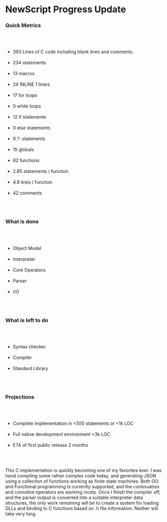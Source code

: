 NewScript Progress Update
=========================

<h3>Quick Metrics</h3><br /><ul><br /><li>393 Lines of C code including blank lines and comments.</li><br /><li>234 statements</li><br /><li>13 macros</li><br /><li>24 INLINE 1 liners</li><br /><li>17 for loops</li><br /><li>0 while loops</li><br /><li>12 if statements</li><br /><li>0 else statements</li><br /><li>9  ?: statements</li><br /><li>15 globals</li><br /><li>82 functions</li><br /><li>2.85 statements / function</li><br /><li>4.8 lines / function</li><br /><li>42 comments</li><br /></ul><br /><h3>What is done</h3><br /><ul><br /><li>Object Model</li><br /><li>Interpreter</li><br /><li>Core Operators</li><br /><li>Parser</li><br /><li>I/O</li><br /></ul><br /><h3>What is left to do</h3><br /><ul><br /><li>Syntax checker</li><br /><li>Compiler</li><br /><li>Standard Library</li><br /></ul><br /><h3>Projections</h3><br /><ul><br /><li>Complete implementation in <500 statements or <1k LOC</li><br /><li>Full native development environment <3k LOC</li><br /><li>ETA of first public release 2 months</li><br /></ul><br /><p>This C implementation is quickly becoming one of my favorites ever.  I was hand compiling some rather complex code today, and generating JSON using a collection of functions working as finite state machines.  Both OO and Functional programming is currently supported, and the continuation and coroutine operators are working nicely.  Once I finish the compiler off, and the parser output is converted into a suitable interpreter data structures, the only work remaining will be to create a system for loading DLLs and binding to C functions based on .h file information.  Neither will take very long.  </p>